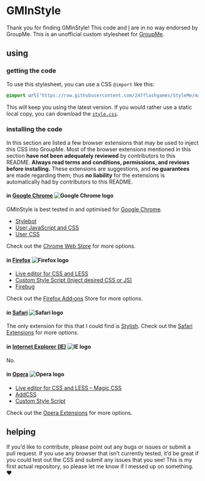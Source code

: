 # G&#xFEFF;M&#xFEFF;In&#xFEFF;Style
Thank you for finding G&#xFEFF;M&#xFEFF;In&#xFEFF;Style! This code and [I](https://github.com/247flashgames) are in no way endorsed by Group&#xFEFF;Me. This is an unofficial custom stylesheet for [Group&#xFEFF;Me](https://groupme.com).
## using
### getting the code
To use this stylesheet, you can use a CSS `@import` like this:
```css
@import url("https://raw.githubusercontent.com/247flashgames/StyleMe/master/style.css");
```
This will keep you using the latest version. If you would rather use a static local copy, you can download the [`style.css`](/style.css).
### installing the code
In this section are listed a few browser extensions that may be used to inject this CSS into Group&#xFEFF;Me. Most of the browser extensions mentioned in this section **have not been adequately reviewed** by contributors to this READ&#xFEFF;ME. **Always read terms and conditions, permissions, and reviews before installing.** These extensions are suggestions, and **no guarantees** are made regarding them; thus **no liability** for the extensions is automatically had by contributors to this READ&#xFEFF;ME.
#### in [Google Chrome](https://www.google.com/chrome) ![Google Chrome logo](https://upload.wikimedia.org/wikipedia/commons/thumb/a/a5/Google_Chrome_icon_%28September_2014%29.svg/16px-Google_Chrome_icon_%28September_2014%29.svg.png)
G&#xFEFF;M&#xFEFF;In&#xFEFF;Style is best tested in and optimised for [Google Chrome](https://www.google.com/chrome).
* [Style&#xFEFF;bot](https://chrome.google.com/webstore/detail/stylebot/oiaejidbmkiecgbjeifoejpgmdaleoha)
* [User JavaScript and CSS](https://chrome.google.com/webstore/detail/user-javascript-and-css/nbhcbdghjpllgmfilhnhkllmkecfmpld)
* [User CSS](https://chrome.google.com/webstore/detail/user-css/okpjlejfhacmgjkmknjhadmkdbcldfcb)

Check out the [Chrome Web Store](https://chrome.google.com/webstore/search/CSS?_category=extensions) for more options.
#### in [Firefox](https://www.mozilla.org/en-US/firefox/) ![Firefox logo](https://upload.wikimedia.org/wikipedia/commons/thumb/6/67/Firefox_Logo%2C_2017.svg/16px-Firefox_Logo%2C_2017.svg.png)
* [Live editor for CSS and LESS](https://addons.mozilla.org/en-US/firefox/addon/live-editor-for-css-and-less/)
* [Custom Style Script (Inject desired CSS or JS)](https://addons.mozilla.org/en-US/firefox/addon/custom-style-script/)
* [Firebug](https://addons.mozilla.org/en-US/firefox/addon/firebug/)

Check out the [Firefox Add&dash;ons](https://addons.mozilla.org/en-US/firefox/search/?q=CSS&type=extension) Store for more options.
#### in [Safari](https://www.apple.com/safari/) ![Safari logo](https://upload.wikimedia.org/wikipedia/en/thumb/6/61/Apple_Safari.png/16px-Apple_Safari.png)
The only extension for this that I could find is [Stylish](https://safari-extensions.apple.com/details/?id=com.sobolev.stylish-5555L95H45). Check out the [Safari Extensions](https://safari-extensions.apple.com/?q=CSS) for more options.
#### in [Internet Explorer (IE)](https://microsoft.com/ie) ![IE logo](https://upload.wikimedia.org/wikipedia/commons/thumb/1/18/Internet_Explorer_10%2B11_logo.svg/16px-Internet_Explorer_10%2B11_logo.svg.png)
No.
#### in [Opera](https://www.opera.com) ![Opera logo](https://upload.wikimedia.org/wikipedia/commons/thumb/4/49/Opera_2015_icon.svg/16px-Opera_2015_icon.svg.png)
* [Live editor for CSS and LESS – Magic CSS](https://addons.opera.com/en/extensions/details/live-editor-for-css-and-less-magic-css)
* [Add&#xFEFF;CSS](https://addons.opera.com/en/extensions/details/addcss)
* [Custom Style Script](https://addons.opera.com/en/extensions/details/custom-style-script)

Check out the [Opera Extensions](https://addons.opera.com/en/search/?query=CSS) for more options.
## helping
If you’d like to contribute, please point out any bugs or issues or submit a pull request. If you use any browser that isn’t currently tested, it’d be great if you could test out the CSS and submit any issues that you see! This is my first actual repository, so please let me know if I messed up on something. **&#x2764;&#xFE0F;**
